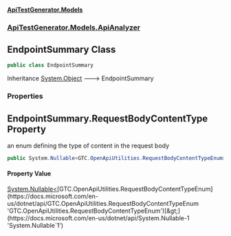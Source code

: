 #### [ApiTestGenerator.Models](ApiTestGenerator.Models.md 'ApiTestGenerator.Models')
### [ApiTestGenerator.Models.ApiAnalyzer](ApiTestGenerator.Models.md#ApiTestGenerator.Models.ApiAnalyzer 'ApiTestGenerator.Models.ApiAnalyzer')

## EndpointSummary Class

```csharp
public class EndpointSummary
```

Inheritance [System.Object](https://docs.microsoft.com/en-us/dotnet/api/System.Object 'System.Object') &#129106; EndpointSummary
### Properties

<a name='ApiTestGenerator.Models.ApiAnalyzer.EndpointSummary.RequestBodyContentType'></a>

## EndpointSummary.RequestBodyContentType Property

an enum defining the type of content in the request body

```csharp
public System.Nullable<GTC.OpenApiUtilities.RequestBodyContentTypeEnum> RequestBodyContentType { get; set; }
```

#### Property Value
[System.Nullable&lt;](https://docs.microsoft.com/en-us/dotnet/api/System.Nullable-1 'System.Nullable`1')[GTC.OpenApiUtilities.RequestBodyContentTypeEnum](https://docs.microsoft.com/en-us/dotnet/api/GTC.OpenApiUtilities.RequestBodyContentTypeEnum 'GTC.OpenApiUtilities.RequestBodyContentTypeEnum')[&gt;](https://docs.microsoft.com/en-us/dotnet/api/System.Nullable-1 'System.Nullable`1')